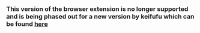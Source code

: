 ### This version of the browser extension is no longer supported and is being phased out for a new version by keifufu which can be found [here](https://github.com/keifufu/WebNowPlaying-Redux)
